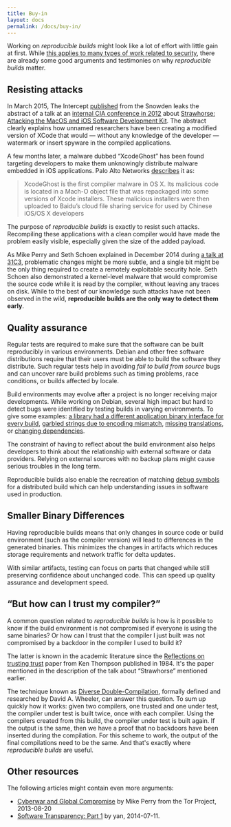 ```yaml
---
title: Buy-in
layout: docs
permalink: /docs/buy-in/
---
```


Working on *reproducible builds* might look like a lot of effort with
little gain at first. While [this applies to many types of work related to
security](https://www.schneier.com/blog/archives/2008/09/security_roi_1.html),
there are already some good arguments and testimonies
on why *reproducible builds* matter.

Resisting attacks
-----------------

In March 2015, The Intercept
[published](https://theintercept.com/2015/03/10/ispy-cia-campaign-steal-apples-secrets/)
from the Snowden leaks the abstract of a talk at an
[internal CIA conference in
2012](https://theintercept.com/document/2015/03/10/tcb-jamboree-2012-invitation/) about 
[Strawhorse: Attacking the MacOS and iOS Software Development
Kit](https://theintercept.com/document/2015/03/10/strawhorse-attacking-macos-ios-software-development-kit/).
The abstract clearly explains how unnamed researchers have been creating
a modified version of XCode that would — without any knowledge of the
developer — watermark or insert spyware in the compiled applications.

A few months later, a malware dubbed “XcodeGhost” has been found
targeting developers to make them unknowingly distribute malware
embedded in iOS applications. Palo Alto Networks
[describes](http://researchcenter.paloaltonetworks.com/2015/09/novel-malware-xcodeghost-modifies-xcode-infects-apple-ios-apps-and-hits-app-store/) it as:

> XcodeGhost is the first compiler malware in OS X. Its malicious code is
> located in a Mach-O object file that was repackaged into some versions
> of Xcode installers. These malicious installers were then uploaded to
> Baidu’s cloud file sharing service for used by Chinese iOS/OS X
> developers

The purpose of *reproducible builds* is exactly to resist such attacks.
Recompiling these applications with a clean compiler would have made
the problem easily visible, especially given the size of the added
payload.

As Mike Perry and Seth Schoen explained in December 2014 during [a talk at
31C3](https://media.ccc.de/events/31c3_-_6240_-_en_-_saal_g_-_201412271400_-_reproducible_builds_-_mike_perry_-_seth_schoen_-_hans_steiner),
problematic changes might be more subtle, and a single bit
might be the only thing required to create a remotely exploitable
security hole. Seth Schoen also demonstrated a kernel-level
malware that would compromise the source code while it is read by
the compiler, without leaving any traces on disk. While to the best of
our knowledge such attacks have not been observed in the wild,
<strong>reproducible builds are the only way to detect them
early</strong>.

Quality assurance
-----------------

Regular tests are required to make sure that the software can be built
reproducibly in various environments. Debian and other free software
distributions require that their users must be able to build the
software they distribute. Such regular tests help in avoiding *fail to
build from source* bugs and can uncover rare build problems such as
timing problems, race conditions, or builds affected by locale.

Build environments may evolve after a project is no longer receiving
major developments. While working on Debian, several high impact but
hard to detect bugs were identified by testing builds in varying
environments. To give some examples: [a library had a different
application binary interface for every
build](https://bugs.debian.org/773916), [garbled strings due to
encoding mismatch](https://bugs.debian.org/801855), [missing
translations](https://bugs.debian.org/778486), or [changing
dependencies](https://bugs.debian.org/778707).

The constraint of having to reflect about the build environment also
helps developers to think about the relationship with external software or
data providers. Relying on external sources with no backup plans might
cause serious troubles in the long term.

Reproducible builds also enable the recreation of matching [debug
symbols](https://en.wikipedia.org/wiki/Debugging_data_format) for a
distributed build which can help understanding issues in software used
in production.

Smaller Binary Differences
--------------------------
Having reproducible builds means that only changes in source code or
build environment (such as the compiler version) will lead to
differences in the generated binaries. This minimizes the changes in
artifacts which reduces storage requirements and network traffic for
delta updates.

With similar artifacts, testing can focus on parts that changed while
still preserving confidence about unchanged code. This can speed up
quality assurance and development speed.

“But how can I trust my compiler?”
----------------------------------

A common question related to *reproducible builds* is how is it possible
to know if the build environment is not compromised if everyone is using
the same binaries? Or how can I trust that the compiler I just built
was not compromised by a backdoor in the compiler I used to build it?

The latter is known in the academic literature since the
[Reflections on trusting
trust](https://dx.doi.org/10.1145%2F358198.358210) paper from
Ken Thompson published in 1984. It's the paper mentioned in the
description of the talk about “Strawhorse” mentioned earlier.

The technique known as [Diverse
Double-Compilation](http://www.dwheeler.com/trusting-trust/), formally
defined and researched by David A. Wheeler, can answer this question.
To sum up quickly how it works: given two compilers, one trusted and
one under test, the compiler under test is built twice,
once with each compiler. Using the compilers created from this build,
the compiler under test is built again. If the output is the same, then
we have a proof that no backdoors have been inserted during the
compilation. For this scheme to work, the output of the final
compilations need to be the same. And that's exactly where *reproducible
builds* are useful.

Other resources
---------------

The following articles might contain even more arguments:

 * [Cyberwar and Global Compromise](https://blog.torproject.org/blog/deterministic-builds-part-one-cyberwar-and-global-compromise) by Mike Perry from the Tor Project, 2013-08-20
 * [Software Transparency: Part 1](https://zyan.scripts.mit.edu/blog/software-transparency/) by yan, 2014-07-11.
